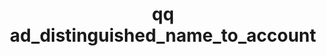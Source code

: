 ---
category: ad
command: ad_distinguished_name_to_account
optional_options:
- alternate:
  - --distinguished-name
  help: Get the account with this DN (e.g. CN=user,DC=example,DC=com
  name: -d
  required: true
permalink: /qq-cli-command-guide/ad/ad_distinguished_name_to_account.html
positional_options: []
sidebar: qq_cli_command_reference_sidebar
summary: This section explains how to use the <code>qq ad_distinguished_name_to_account</code>
  command.
synopsis: Get all account info for a distinguished name
title: qq ad_distinguished_name_to_account
usage: qq ad_distinguished_name_to_account [-h] -d DISTINGUISHED_NAME
zendesk_source: qq CLI Command Guide

---